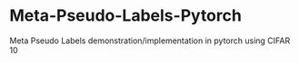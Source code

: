 # Meta-Pseudo-Labels-Pytorch
Meta Pseudo Labels demonstration/implementation in pytorch using CIFAR 10
